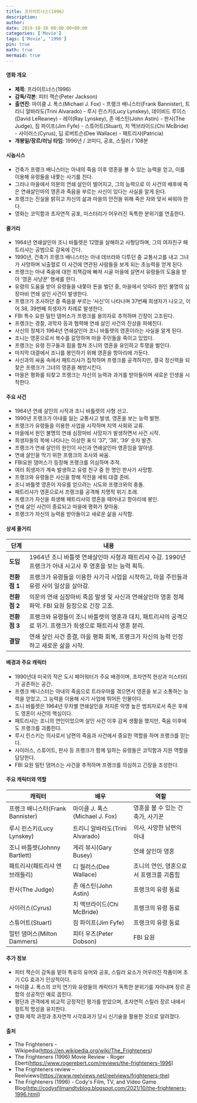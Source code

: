 ```yaml
---
title: 프라이트너스(1996)
description: 
author: 
date: 2019-10-30 00:00:00+00:00
categories: ['Movie']
tags: ['Movie', '1996']
pin: true
math: true
mermaid: true
---
```

#### 영화 개요

- **제목**: 프라이트너스(1996)  
- **감독/각본**: 피터 잭슨(Peter Jackson)  
- **출연진**: 마이클 J. 폭스(Michael J. Fox) - 프랭크 배니스터(Frank Bannister), 트리니 알바라도(Trini Alvarado) - 루시 린스키(Lucy Lynskey), 데이비드 루이스(David LeReaney) - 레이(Ray Lynskey), 존 애스틴(John Astin) - 판사(The Judge), 짐 파이프(Jim Fyfe) - 스튜어트(Stuart), 치 맥브라이드(Chi McBride) - 사이러스(Cyrus), 딥 로버트슨(Dee Wallace) - 패트리샤(Patricia)  
- **개봉일/장르/러닝 타임**: 1996년 / 코미디, 공포, 스릴러 / 108분  

#### 시놉시스

- 건축가 프랭크 배니스터는 아내의 죽음 이후 영혼을 볼 수 있는 능력을 얻고, 이를 이용해 유령들을 내쫓는 사기를 친다.  
- 그러나 마을에서 의문의 연쇄 살인이 벌어지고, 그의 능력으로 이 사건의 배후에 죽은 연쇄살인마의 영혼과 죽음을 부르는 사신이 있다는 사실을 알게 된다.  
- 프랭크는 진실을 밝히고 자신의 삶과 마을의 안전을 위해 죽은 자와 맞서 싸워야 한다.  
- 영화는 코믹함과 초자연적 공포, 미스터리가 어우러진 독특한 분위기를 연출한다.  

#### 줄거리

- 1964년 연쇄살인마 조니 바틀렛은 12명을 살해하고 사형당하며, 그의 여자친구 패트리샤는 공범으로 감옥에 간다.  
- 1990년, 건축가 프랭크 배니스터는 아내 데브라와 다투던 중 교통사고를 내고 그녀가 사망하며 뇌출혈로 이 사건에 연관된 사람들을 보게 되는 초능력을 얻게 된다.  
- 프랭크는 아내 죽음에 대한 죄책감에 빠져 시골 마을에 살면서 유령들의 도움을 받아 ‘영혼 사냥꾼’ 행세를 한다.  
- 유령의 도움을 받아 유령들을 내쫓아 돈을 벌던 중, 마을에서 잇따라 원인 불명의 심장마비 연쇄 살인 사건이 발생한다.  
- 프랭크가 조사하던 중 죽음을 부르는 ‘사신’이 나타나며 37번째 희생자가 나오고, 이어 38, 39번째 희생자가 차례로 발생한다.  
- FBI 특수 요원 밀턴 댐머스가 프랭크를 용의자로 추적하며 긴장이 고조된다.  
- 프랭크는 경찰, 과학자 등과 협력해 연쇄 살인 사건의 진상을 파헤친다.  
- 사신의 정체가 1964년 연쇄살인마 조니 바틀렛의 영혼이라는 사실을 알게 된다.  
- 조니는 영혼으로서 복수를 갈망하며 마을 주민들을 죽이고 있었다.  
- 프랭크는 유령 친구들과 힘을 합쳐 조니의 영혼을 유인하고 투쟁을 벌인다.  
- 마지막 대결에서 조니를 봉인하기 위해 영혼을 항아리에 가둔다.  
- 사신과의 싸움 속에서 패트리샤가 집착하며 프랭크를 공격하지만, 결국 정신력을 되찾은 프랭크가 그녀의 영혼을 해방시킨다.  
- 마을은 평화를 되찾고 프랭크는 자신의 능력과 과거를 받아들이며 새로운 인생을 시작한다.  

#### 주요 사건

- 1964년 연쇄 살인의 시작과 조니 바틀렛의 사형 선고.  
- 1990년 프랭크가 아내를 잃는 교통사고 발생, 영혼을 보는 능력 발현.  
- 프랭크가 유령들을 이용한 사업을 시작하며 지역 사회와 교류.  
- 마을에서 원인 불명의 연쇄 심장마비 사망자가 발생하면서 사건 시작.  
- 희생자들의 목에 나타나는 이상한 표식 ‘37’, ‘38’, ‘39’ 숫자 발견.  
- 프랭크가 연쇄 살인의 원인이 사신과 연쇄살인마 영혼임을 알아냄.  
- 연쇄 살인을 막기 위한 프랭크의 조사와 싸움.  
- FBI요원 댐머스가 등장해 프랭크를 의심하며 추적.  
- 여러 희생자가 계속 발생하고 유령 친구 중 한 명인 판사가 사망함.  
- 프랭크와 유령들은 사신을 향해 작전을 세워 대결 준비.  
- 조니 바틀렛 영혼이 자유를 얻으려는 시도와 프랭크와의 충돌.  
- 패트리샤가 영혼으로서 프랭크를 공격해 치명적 위기 초래.  
- 프랭크가 자신을 희생해 패트리샤의 영혼을 떼어내고 항아리에 봉인.  
- 연쇄 살인 사건이 종료되고 마을에 평화가 찾아옴.  
- 프랭크가 자신의 능력을 받아들이고 새로운 삶을 시작함.  

#### 상세 줄거리

| **단계**  | **내용**                                         |
|-----------|--------------------------------------------------|
| **도입**  | 1964년 조니 바틀렛 연쇄살인마 사형과 패트리샤 수감. 1990년 프랭크가 아내 사고사 후 영혼을 보는 능력 획득.  |
| **전환점 1** | 프랭크가 유령들을 이용한 사기극 사업을 시작하고, 마을 주민들과 유령 사이 일상을 살아감.             |
| **전환점 2** | 의문의 연쇄 심장마비 죽음 발생 및 사신과 연쇄살인마 영혼 정체 파악. FBI 요원 등장으로 긴장 고조.          |
| **전환점 3** | 프랭크와 유령들이 조니 바틀렛의 영혼과 대치, 패트리샤의 공격으로 위기. 프랭크가 희생으로 패트리샤 영혼 분리.   |
| **결말**  | 연쇄 살인 사건 종결, 마을 평화 회복, 프랭크가 자신의 능력 인정하고 새로운 삶을 시작.                   |

#### 배경과 주요 캐릭터

- 1990년대 미국의 작은 도시 페어워터가 주요 배경이며, 초자연적 현상과 미스터리가 공존하는 공간.  
- 프랭크 배니스터는 아내의 죽음으로 트라우마를 겪으면서 영혼을 보고 소통하는 능력을 얻었고, 그 능력을 이용해 사기 사업에 뛰어든 인물이다.  
- 조니 바틀렛은 1964년 무차별 연쇄살인을 저지른 악명 높은 범죄자로서 죽은 후에도 영혼이 사건의 핵심이다.  
- 패트리샤는 조니의 연인이었으며 살인 사건 이후 감옥 생활을 했지만, 죽음 이후에도 프랭크를 괴롭힌다.  
- 루시 린스키는 의사로서 남편의 죽음과 사건에서 중요한 역할을 하며 프랭크를 믿는다.  
- 사이러스, 스튜어트, 판사 등 프랭크가 함께 일하는 유령들은 코믹함과 지원 역할을 담당한다.  
- FBI 요원 밀턴 댐머스는 사건을 추적하며 프랭크를 의심하고 긴장을 조성한다.  

#### 주요 캐릭터와 역할

| **캐릭터**        | **배우**                | **역할**                       |
|-------------------|-------------------------|-------------------------------|
| 프랭크 배니스터(Frank Bannister) | 마이클 J. 폭스(Michael J. Fox) | 영혼을 볼 수 있는 건축가, 사기꾼  |
| 루시 린스키(Lucy Lynskey)         | 트리니 알바라도(Trini Alvarado)   | 의사, 사망한 남편의 아내          |
| 조니 바틀렛(Johnny Bartlett)      | 게리 뷰시(Gary Busey)            | 연쇄 살인마 영혼                  |
| 패트리샤(패트리샤 앤 브래들리)    | 디 월러스(Dee Wallace)            | 조니의 연인, 영혼으로서 프랭크를 괴롭힘|
| 판사(The Judge)                    | 존 애스틴(John Astin)             | 프랭크의 유령 동료               |
| 사이러스(Cyrus)                   | 치 맥브라이드(Chi McBride)       | 프랭크의 유령 동료               |
| 스튜어트(Stuart)                  | 짐 파이프(Jim Fyfe)               | 프랭크의 유령 동료               |
| 밀턴 댐머스(Milton Dammers)       | 피터 우즈(Peter Dobson)           | FBI 요원                       |

#### 추가 정보

- 피터 잭슨이 감독을 맡아 특유의 유머와 공포, 스릴러 요소가 어우러진 작품이며 초기 CG 효과가 인상적이다.  
- 마이클 J. 폭스의 코믹 연기와 유령들의 캐릭터가 독특한 분위기를 자아내며 장르 혼합의 성공적인 예로 꼽힌다.  
- 평단과 관객에게 비교적 긍정적인 평가를 받았으며, 초자연적 스릴러 장르 내에서 컬트적 명성을 유지한다.  
- 영화 제작 과정과 초자연적 시각효과가 당시 신기술을 활용한 것으로 알려졌다.  

#### 출처

- The Frighteners - Wikipedia(https://en.wikipedia.org/wiki/The_Frighteners)  
- The Frighteners (1996) Movie Review - Roger Ebert(https://www.rogerebert.com/reviews/the-frighteners-1996)  
- The Frighteners review – Reelviews(https://www.reelviews.net/reelviews/frighteners-the)  
- The Frighteners (1996) - Cody's Film, TV, and Video Game Blog(http://codysfilmandtvblog.blogspot.com/2021/10/the-frighteners-1996.html)
